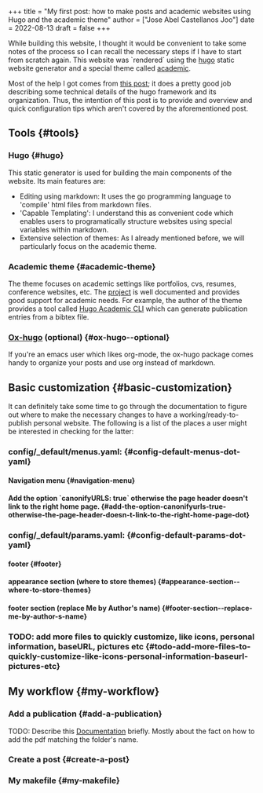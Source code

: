 +++
title = "My first post: how to make posts and academic websites using Hugo and the academic theme"
author = ["Jose Abel Castellanos Joo"]
date = 2022-08-13
draft = false
+++

While building this website, I thought it would be convenient to take some notes
of the process so I can recall the necessary steps if I have to start from scratch again. This website was \`rendered\` using the [hugo](https://gohugo.io/) static website generator and a special theme called [academic](https://academic-demo.netlify.app).

Most of the help I got comes from [this post](http://www.statslab.cam.ac.uk/~qz280/post/migrating/); it does a pretty good job describing some technical details of the hugo framework and its organization. Thus, the intention of this post is to provide and overview and quick configuration tips which aren't covered by the aforementioned post.


## Tools {#tools}


### Hugo {#hugo}

This static generator is used for building the main components of the website. Its main features are:

-   Editing using markdown: It uses the go programming language to 'compile' html files from markdown files.
-   'Capable Templating': I understand this as convenient code which enables users to programatically structure websites using special variables within markdown.
-   Extensive selection of themes: As I already mentioned before, we will particularly focus on the academic theme.


### Academic theme {#academic-theme}

The theme focuses on academic settings like portfolios, cvs, resumes, conference websites, etc. The [project](https://wowchemy.com/docs/) is well documented and provides good support for academic needs. For example, the author of the theme provides a tool called [Hugo Academic CLI](https://pypi.org/project/academic/) which can generate publication entries from a bibtex file.


### [Ox-hugo](https://ox-hugo.scripter.co) (optional) {#ox-hugo--optional}

If you're an emacs user which likes org-mode, the ox-hugo package comes handy to organize your posts and use org instead of markdown.


## Basic customization {#basic-customization}

It can definitely take some time to go through the documentation to figure out where to make the necessary changes to have a working/ready-to-publish personal website. The following is a list of the places a user might be interested in checking for the latter:


### config/_default/menus.yaml: {#config-default-menus-dot-yaml}


#### Navigation menu {#navigation-menu}


#### Add the option \`canonifyURLS: true\` otherwise the page header doesn't link to the right home page. {#add-the-option-canonifyurls-true-otherwise-the-page-header-doesn-t-link-to-the-right-home-page-dot}


### config/_default/params.yaml: {#config-default-params-dot-yaml}


#### footer {#footer}


#### appearance section (where to store themes) {#appearance-section--where-to-store-themes}


#### footer section (replace Me by Author's name) {#footer-section--replace-me-by-author-s-name}


### TODO: add more files to quickly customize, like icons, personal information, baseURL, pictures etc {#todo-add-more-files-to-quickly-customize-like-icons-personal-information-baseurl-pictures-etc}


## My workflow {#my-workflow}


### Add a publication {#add-a-publication}

TODO: Describe this [Documentation](https://wowchemy.com/docs/content/publications/) briefly. Mostly about the fact on how to add
the pdf matching the folder's name.


### Create a post {#create-a-post}


### My makefile {#my-makefile}